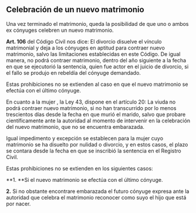 ## Celebración de un nuevo matrimonio

Una vez terminado el matrimonio, queda la posibilidad de que uno o ambos ex cónyuges celebren un nuevo matrimonio.

**Art. 106** del Código Civil nos dice: El divorcio disuelve el vínculo matrimonial y deja a los cónyuges en aptitud para contraer nuevo matrimonio, salvo las limitaciones establecidas en este Código. De igual manera, no podrá contraer matrimonio, dentro del año siguiente a la fecha en que se ejecutorió la sentencia, quien fue actor en el juicio de divorcio, si el fallo se produjo en rebeldía del cónyuge demandado.

Estas prohibiciones no se extienden al caso en que el nuevo matrimonio se efectúa con el último cónyuge.

En cuanto a la mujer , la Ley 43, dispone en el artículo 20: La viuda no podrá contraer nuevo  matrimonio, si no han transcurrido por lo menos trescientos días desde la fecha en que murió el marido, salvo que probare científicamente ante la autoridad al momento de intervenir en la celebración del nuevo matrimonio, que no se encuentra embarazada.

Igual impedimento y excepción se establecen para la mujer cuyo matrimonio se ha disuelto por nulidad o divorcio, y en estos casos, el plazo se contara desde la fecha en que se inscribió la sentencia en el Registro Civil.

Estas prohibiciones no se extienden en los siguientes casos:

**1. **Si el nuevo matrimonio se efectúa con el último cónyuge.

**2.** Si no obstante encontrare embarazada el futuro cónyuge expresa ante la autoridad que celebra el matrimonio reconocer como suyo el hijo que está por nacer.

